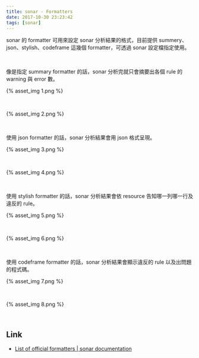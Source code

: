 ```yaml
---
title: sonar - Formatters
date: 2017-10-30 23:23:42
tags: [sonar]
---
```


sonar 的 formatter 可用來設定 sonar 分析結果的格式，目前提供 summery、json、stylish、codeframe 這幾個 formatter，可透過 sonar 設定檔指定使用。  

<!-- More -->

<br/>


像是指定 summary formatter 的話，sonar 分析完就只會摘要出各個 rule 的 warning 與 error 數。   

{% asset_img 1.png %}

<br/>


{% asset_img 2.png %}

<br/>


使用 json formatter 的話，sonar 分析結果會用 json 格式呈現。  

{% asset_img 3.png %}

<br/>


{% asset_img 4.png %}

<br/>


使用 stylish formatter 的話，sonar 分析結果會依 resource 告知哪一列哪一行及違反的 rule。   

{% asset_img 5.png %}

<br/>



{% asset_img 6.png %}

<br/>


使用 codeframe formatter 的話，sonar 分析結果會顯示違反的 rule 以及出問題的程式碼。  

{% asset_img 7.png %}

<br/>



{% asset_img 8.png %}

<br/>


Link
----
* [List of official formatters | sonar documentation](https://sonarwhal.com/docs/user-guide/formatters/)
